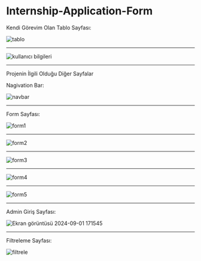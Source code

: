 # Internship-Application-Form

Kendi Görevim Olan Tablo Sayfası:

![tablo](https://github.com/user-attachments/assets/0fd6007e-3375-446f-b5e6-eb877ef3b691)

<hr>

![kullanıcı bilgileri](https://github.com/user-attachments/assets/7d0032f7-49ab-4a66-adcf-83ad7b1eb7c4)


<hr>





Projenin İlgili Olduğu Diğer Sayfalar 

Nagivation Bar:


![navbar](https://github.com/user-attachments/assets/9317c3e3-6caf-4cdb-99b8-7d092d1bfe2c)

<hr>

Form Sayfası:


![form1](https://github.com/user-attachments/assets/6dcf1bc5-a3ac-46ee-bc17-f50d7d9b00be)

<hr>

![form2](https://github.com/user-attachments/assets/10d555e5-5900-4698-8cfe-99615e450502)
<hr>


![form3](https://github.com/user-attachments/assets/3ee46853-d938-4fb3-9444-ec771f10571b)
<hr>


![form4](https://github.com/user-attachments/assets/3f7cd1f8-12f2-4ec9-907b-297114238c0f)
<hr>


![form5](https://github.com/user-attachments/assets/fb2e9e77-2a1e-4c27-a150-7ca822219f76)
<hr>

Admin Giriş Sayfası:

![Ekran görüntüsü 2024-09-01 171545](https://github.com/user-attachments/assets/c7f07d24-3a0a-41a5-b8ad-cdcf3c40a0d9)


<hr>

Filtreleme Sayfası:



![filtrele](https://github.com/user-attachments/assets/32ca6cfd-e309-429a-b837-3b7ede8086e0)
